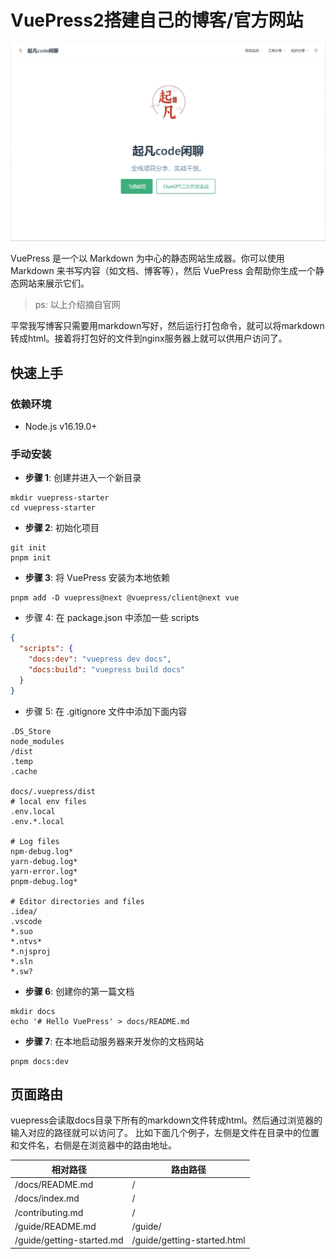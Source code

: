 # VuePress2搭建自己的博客/官方网站

![](./img.png)

VuePress 是一个以 Markdown 为中心的静态网站生成器。你可以使用 Markdown 来书写内容（如文档、博客等），然后 VuePress
会帮助你生成一个静态网站来展示它们。

> ps: 以上介绍摘自官网

平常我写博客只需要用markdown写好，然后运行打包命令，就可以将markdown转成html。接着将打包好的文件到nginx服务器上就可以供用户访问了。

## 快速上手

### 依赖环境

- Node.js v16.19.0+

### 手动安装

- **步骤 1**: 创建并进入一个新目录

```shell
mkdir vuepress-starter
cd vuepress-starter
```

- **步骤 2**: 初始化项目

```shell
git init
pnpm init
```

- **步骤 3**: 将 VuePress 安装为本地依赖

```shell
pnpm add -D vuepress@next @vuepress/client@next vue
```

- 步骤 4: 在 package.json 中添加一些 scripts

```json
{
  "scripts": {
    "docs:dev": "vuepress dev docs",
    "docs:build": "vuepress build docs"
  }
}
```

- 步骤 5: 在 .gitignore 文件中添加下面内容

```ignorelang
.DS_Store
node_modules
/dist
.temp
.cache

docs/.vuepress/dist
# local env files
.env.local
.env.*.local

# Log files
npm-debug.log*
yarn-debug.log*
yarn-error.log*
pnpm-debug.log*

# Editor directories and files
.idea/
.vscode
*.suo
*.ntvs*
*.njsproj
*.sln
*.sw?
```

- **步骤 6**: 创建你的第一篇文档

```shell
mkdir docs
echo '# Hello VuePress' > docs/README.md
```

- **步骤 7**: 在本地启动服务器来开发你的文档网站

```shell
pnpm docs:dev
```

## 页面路由

vuepress会读取docs目录下所有的markdown文件转成html。然后通过浏览器的输入对应的路径就可以访问了。
比如下面几个例子，左侧是文件在目录中的位置和文件名，右侧是在浏览器中的路由地址。

| 相对路径	                      | 路由路径                        |
|----------------------------|-----------------------------|
| /docs/README.md	           | /                           |
| /docs/index.md	            | /                           |
| /contributing.md	          | /                           |
| /guide/README.md	          | /guide/                     |
| /guide/getting-started.md	 | /guide/getting-started.html |

